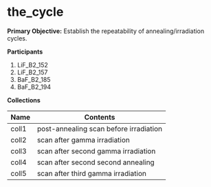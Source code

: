 # the_cycle

**Primary Objective:** Establish the repeatability of annealing/irradiation cycles.

**Participants**
1. LiF_B2_152
2. LiF_B2_157
3. BaF_B2_185
4. BaF_B2_194

**Collections**

Name | Contents
--- | ---
coll1 | post-annealing scan before irradiation
coll2 | scan after gamma irradiation
coll3 | scan after second gamma irradiation
coll4 | scan after second second annealing
coll5 | scan after third gamma irradiation